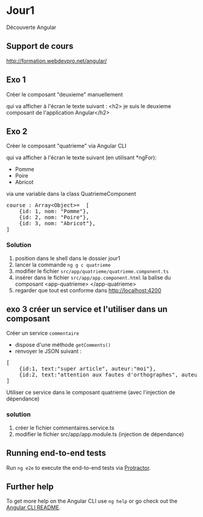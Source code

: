 # Jour1

Découverte Angular

## Support de cours

<a href="http://formation.webdevpro.net/angular/" target="_blank">http://formation.webdevpro.net/angular/</a>

## Exo 1

Créer le composant "deuxieme" manuellement

qui va afficher à l'écran le texte suivant :
&lt;h2&gt; je suis le deuxieme composant de l'application Angular&lt;/h2&gt;

## Exo 2

Créer le composant "quatrieme" via Angular CLI

qui va afficher à l'écran le texte suivant (en utilisant *ngFor):

- Pomme
- Poire
- Abricot

via une variable dans la class QuatriemeComponent
<pre>
course : Array&lt;Object&gt;=  [ 
    {id: 1, nom: "Pomme"}, 
    {id: 2, nom: "Poire"}, 
    {id: 3, nom: "Abricot"}, 
]
</pre>

### Solution

1. position dans le shell dans le dossier jour1
2. lancer la commande `ng g c quatrieme`
3. modifier le fichier `src/app/quatrieme/quatrieme.component.ts`
4. insérer dans le fichier `src/app/app.component.html` la balise du composant
 &lt;app-quatrieme&gt; &lt;/app-quatrieme&gt;
5. regarder que tout est conforme dans [http://localhost:4200](http://localhost:4200)


## exo 3 créer un service et l'utiliser dans un composant

Créer un service `commentaire`

- dispose d'une méthode `getComments()`
- renvoyer le JSON suivant :
<pre>
[
	{id:1, text:"super article", auteur:"moi"},
	{id:2, text:"attention aux fautes d'orthographes", auteur:"autre"},
]
</pre> 

Utiliser ce service dans le composant quatrieme (avec l'injection de dépendance)

### solution

1. créer le fichier commentaires.service.ts
2. modifier le fichier src/app/app.module.ts (injection de dépendance)


## Running end-to-end tests

Run `ng e2e` to execute the end-to-end tests via [Protractor](http://www.protractortest.org/).

## Further help

To get more help on the Angular CLI use `ng help` or go check out the [Angular CLI README](https://github.com/angular/angular-cli/blob/master/README.md).
